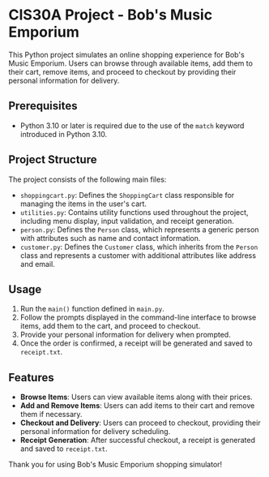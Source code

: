 # CIS30A Project - Bob's Music Emporium

This Python project simulates an online shopping experience for Bob's Music Emporium. Users can browse through available items, add them to their cart, remove items, and proceed to checkout by providing their personal information for delivery.

## Prerequisites

- Python 3.10 or later is required due to the use of the `match` keyword introduced in Python 3.10.

## Project Structure

The project consists of the following main files:

- `shoppingcart.py`: Defines the `ShoppingCart` class responsible for managing the items in the user's cart.
- `utilities.py`: Contains utility functions used throughout the project, including menu display, input validation, and receipt generation.
- `person.py`: Defines the `Person` class, which represents a generic person with attributes such as name and contact information.
- `customer.py`: Defines the `Customer` class, which inherits from the `Person` class and represents a customer with additional attributes like address and email.

## Usage

1. Run the `main()` function defined in `main.py`.
2. Follow the prompts displayed in the command-line interface to browse items, add them to the cart, and proceed to checkout.
3. Provide your personal information for delivery when prompted.
4. Once the order is confirmed, a receipt will be generated and saved to `receipt.txt`.

## Features

- **Browse Items**: Users can view available items along with their prices.
- **Add and Remove Items**: Users can add items to their cart and remove them if necessary.
- **Checkout and Delivery**: Users can proceed to checkout, providing their personal information for delivery scheduling.
- **Receipt Generation**: After successful checkout, a receipt is generated and saved to `receipt.txt`.


Thank you for using Bob's Music Emporium shopping simulator!


